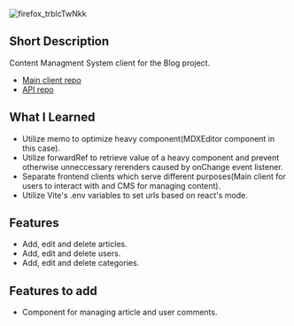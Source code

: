 
![firefox_trblcTwNkk](https://github.com/BookmanJunior/TOP-Blog-CMS/assets/108391790/2aae3aeb-1240-44c1-9a8b-02c12c8723b0)

## Short Description
Content Managment System client for the Blog project.
- [Main client repo](https://github.com/BookmanJunior/TOP-Blog)
- [API repo](https://github.com/BookmanJunior/TOP-Blog-api)

## What I Learned
- Utilize memo to optimize heavy component(MDXEditor component in this case).
- Utilize forwardRef to retrieve value of a heavy component and prevent otherwise unneccessary rerenders caused by onChange event listener.
- Separate frontend clients which serve different purposes(Main client for users to interact with and CMS for managing content).
- Utilize Vite's .env variables to set urls based on react's mode.

## Features
- Add, edit and delete articles.
- Add, edit and delete users.
- Add, edit and delete categories.

## Features to add
- Component for managing article and user comments.
